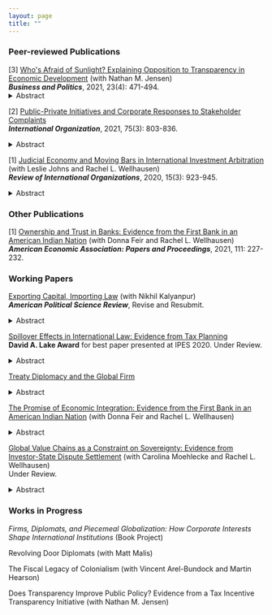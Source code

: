 ```yaml
---
layout: page
title: ""
---
```


### Peer-reviewed Publications

<div>[3] <a href="assets/TJ_BAP_final.pdf">Who's Afraid of Sunlight? Explaining Opposition to Transparency in Economic Development</a> (with Nathan M. Jensen)<br>
  <em><strong>Business and Politics</strong></em>, 2021, 23(4): 471-494.<details><summary>Abstract</summary>
Firms and governments often negotiate economic development deals, such as tax abatements, with limited
transparency, using exceptions to public records laws or other strategies for nondisclosure. In this article
we explore the motivations of firms for keeping economic development deals out of the public eye. We
explore legal challenges to public records requests for deal-specific, company-specific participation in a
state economic development incentive program. By examining applications for participation in a major
state economic program, the Texas Enterprise Fund, we find that a company is more likely to challenge a
formal public records request if it has renegotiated the terms of the award to reduce its job-creation obligations. We interpret this as companies challenging transparency when they have avoided being penalized for
noncompliance by engaging in nonpublic renegotiations. These results provide evidence regarding those conditions that prompt firms to challenge transparency and illustrate some of the limitations of safeguards such
as clawbacks (or incentive-recapture provisions) when such reforms aren’t coupled with robust transparency
mechanisms. We speculate that the main motivation for these challenges is to limit scrutiny of these deals
that could lead to backlashes against future economic development agreements.
</details></div>

[2] [Public-Private Initiatives and Corporate Responses to Stakeholder Complaints](assets/Thrall_IO_2021_final.pdf)<br>
**_International Organization_**, 2021, 75(3): 803-836.
<details><summary>Abstract</summary>
<p>
Multinational firms operate in multiple national jurisdictions, making them
difficult for any one government to regulate. For this reason the firms themselves are often
in charge of their own regulation, increasingly in conjunction with international organizations by way of public-private governance initiatives. Prior research has claimed that such
initiatives are too weak to meaningfully change firms’ behavior. Can public-private governance initiatives help firms self-regulate, even if they lack strong monitoring or enforcement mechanisms? I take two steps toward answering this question. First, I introduce a
new measure of firms’ performance on ESG (environmental, social, and governance)
issues: the extent to which the firms issue public responses to claims of misconduct
from civil society actors. Second, I argue that public-private governance initiatives
allow firms to benefit from the legitimacy of their public partners, lowering the reputational cost of transparent response. Employing novel data on firm responses to human
rights allegations from the Business and Human Rights Resource Center, I find that membership in the largest and most prominent initiative, the United Nations Global Compact,
significantly increases firms’ propensity to respond transparently to stakeholder allegations. These results suggest a limited but important role for public-private initiatives in
global governance.
</p>
</details>


[1] [Judicial Economy and Moving Bars in International Investment Arbitration](assets/JTW_RIO_final.pdf) (with Leslie Johns and Rachel L. Wellhausen)<br>
**_Review of International Organizations_**, 2020, 15(3): 923-945.
<details><summary>Abstract</summary>
<p>
Historically, international investment law has centered on protecting foreign
investors from direct expropriation, but much of modern law includes legal
standards that allow investors to win compensation for other kinds of
investor-state disputes. A prominent criticism among scholars and policy
advocates is that modern legal protections allow investors to pursue increasing
numbers of frivolous, low-merit cases. We contend that this claim overlooks
the impact of judicial economy and changing legal standards: since foreign
investors only need to prove a main legal violation to secure compensation,
arbitrators can and do rule only on those standards that are most easily
proven, in particular, contemporary legal protections. As a result, measures
based on legal claims and rulings cannot provide definitive evidence of merit,
and fears about trends in frivolous litigation under international investment
law may be overstated.
</p>
</details>


### Other Publications

[1] [Ownership and Trust in Banks: Evidence from the First Bank in an American Indian Nation](assets/ASSA_Draft_PP_7Jan2020_v2.pdf) (with Donna Feir and Rachel L. Wellhausen)<br>
**_American Economic Association: Papers and Proceedings_**, 2021, 111: 227-232.

### Working Papers

[Exporting Capital, Importing Law](assets/kalyanpur_thrall_v2.pdf) (with Nikhil Kalyanpur)<br>
**_American Political Science Review_**, Revise and Resubmit.
<details><summary>Abstract</summary>
<p>
How does capital mobility impact the relationship between plutocrats and the state?
We argue that the interaction of offshore finance and international law changes the
strategy and sites of political contestation. By routing their investments through off-
shore shell companies, plutocrats can become de jure foreign investors in their home
markets. We argue that plutocrats prefer routing their wealth through jurisdictions
that have an investment treaty with their home state; these treaties allow plutocrats
to file binding investor-state dispute settlement (ISDS) against their own governments.
We test the theory using incorporation-level data from the Panama Papers and data
on the beneficial ownership of entities involved in ISDS. We find that extraterritorial
arbitrations make up 8% of ISDS cases but account for 41% of the total damages
claimed. The paper contributes to debates on the effects of globalization on political
development and the emerging research agenda on the IPE of Oligarchy.
</p>
</details>

[Spillover Effects in International Law: Evidence from Tax Planning](assets/taxplanning_postJMP.pdf) <br>
**David A. Lake Award** for best paper presented at IPES 2020. Under Review.
<details><summary>Abstract</summary>
<p>
Multinational firms frequently engage in indirect investment, holding ownership of
their foreign assets through shell companies incorporated in third states. This allows
them to arbitrage other states' international agreements; increasingly, firms engage in
a practice I call proxy arbitration, using their shell companies to file investor-state disputes against their host states using other states' bilateral investment treaties. I argue
that proxy arbitration—which dramatically increases the scope of the international
  investment regime—is actually a <em>spillover effect</em> of corporate tax avoidance. Firms
establish indirect ownership structures in order to access the bilateral tax treaty network, which lowers the tax rate charged on cross-border capital transfers. However, tax
and investment treaty networks overlap extensively; investors who sought tax treaty
coverage often gain investment treaty coverage as a side benefit, enabling them to file
proxy arbitration in the event of a dispute. Using novel, fine-grained data on the
ownership structures of multinational firms—including those that filed investor-state
disputes and those that did not—I find evidence in support of the spillover effects theory. The results suggest that understanding the true political and economic impacts
of global governance institutions requires attention to how firms strategically change
their legal forms to access or avoid them, as well as how corporate arbitrage in one
regime spills over into others.
</p>
</details>

[Treaty Diplomacy and the Global Firm](assets/treaty_regimes_IPES.pdf)
<details><summary>Abstract</summary>
<p>
 Over the course of the 20th century, states have developed large networks of bilateral or small-group economic treaties in several issue areas. These treaties, which are
important tools of foreign economic policy, redistribute the gains and losses of globalization. Why do states sign treaties with some partners and not others? Motivated
by the observation that the same pairs of states tend to sign multiple treaties within a
short time period, I develop a theory of treaty regime coevolution that centers corporate
demand for treaties. Firms expand into new foreign markets in search of profit, paying
fixed costs to do so. However, once the initial cost is paid, these firms become the
primary beneficiaries of any future treaty between home and host states. Incumbent
firms therefore have incentive to lobby home state legislators and diplomats in favor of
signing treaties with their host states, across several issue areas. Strong private sector
demand can lead to the formation of multiple types of treaties between pairs of states,
  creating <em>firm-driven interdependence</em> across treaty networks. Using quantitative and
qualitative data—including novel data from the USSR, declassified diplomatic cables,
and elite interviews—I find support for my theory. The results have implications for
the decline of multilateralism in foreign policy, and suggest new avenues for studying
the effects of treaties.
</p>
</details>

[The Promise of Economic Integration: Evidence from the First Bank in an American Indian Nation](assets/WFT_Nov2021_final_identified.pdf) (with Donna Feir and Rachel L. Wellhausen)
<details><summary>Abstract</summary>
<p>
American Indian Nation “A” exercised its sovereignty in negotiating the entry of the first
bank to its underserved reservation. The bank, Nation A’s only modern foreign investment,
is owned by American Indian Nation “B.” We conduct a first-of-its-kind survey of Nation A’s
tribal members in the months before the bank’s groundbreaking. This unique opportunity
allows us to investigate drivers of individuals’ support for and, crucially, willingness to become
customers of the bank. Without deception, we explore effects of the bank’s ownership, as well as
randomized interventions cueing Nation A’s endorsement and general support from the Federal
Reserve. We find high baseline buy-in, especially given the bank’s nationality, but weak and even
counterproductive treatment effects. Exploratory analyses suggest backfire among low-income
respondents. This troubling result reinforces the relevance of non-Westphalian sovereigns to
building theory around the consequential choices that they too make over economic integration.
</p>
</details>

[Global Value Chains as a Constraint on Sovereignty: Evidence from Investor-State Dispute Settlement](assets/mtw_sep_2021.pdf) (with Carolina Moehlecke and Rachel L. Wellhausen)<br>
Under Review.
<details><summary>Abstract</summary>
<p>
That economic integration constrains state sovereignty has been a longstanding concern and
the subject of much study. We assess the validity of this concern in the context of two very
particular components of contemporary economic globalization: development-enhancing global
value chain (GVC) integration and Investor-State Dispute Settlement (ISDS). We argue that
multinational corporations (MNCs) with the potential to disrupt GVC integration are more
likely to see host state regulations changed in their favor. Contemporary ISDS arbitration, in
which MNCs sue host states over alleged violations of investment treaties, make this process
visible. Using the non-parametric difference-in-differences estimator by Imai, Kim and Wang
(2020), we connect ISDS filings to substantial decreases in GVC trade. We bring that finding
to our novel dataset, in which we document that host states have abandoned 24% of regulations
disputed in ISDS (1987-2017). Our argument and evidence suggest that, in combination, GVC
integration and ISDS can grow an MNC’s power to such an extent that the host state quite
literally abandons a regulation that the MNC disputes.
</p>
</details>

### Works in Progress

_Firms, Diplomats, and Piecemeal Globalization: How Corporate Interests Shape International Institutions_ (Book Project)

Revolving Door Diplomats (with Matt Malis)

The Fiscal Legacy of Colonialism (with Vincent Arel-Bundock and Martin Hearson)

Does Transparency Improve Public Policy? Evidence from a Tax Incentive Transparency Initiative (with Nathan M. Jensen)

